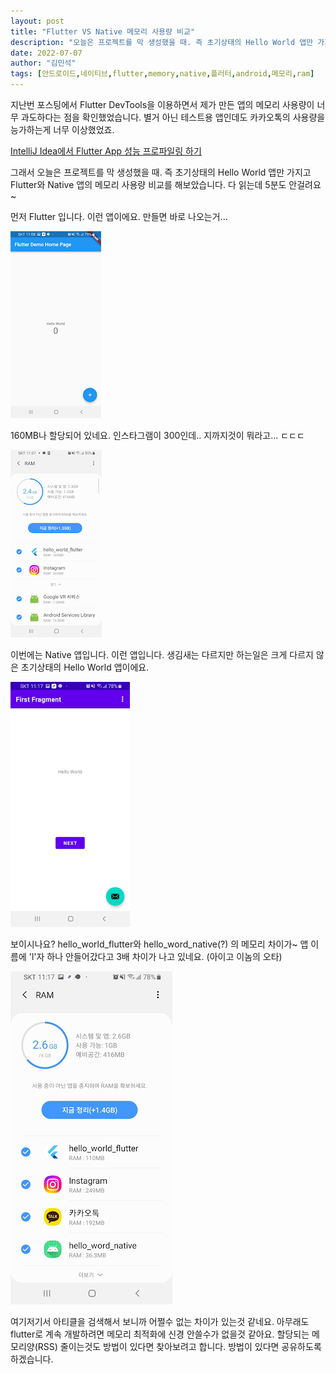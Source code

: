 ```yaml
---
layout: post
title: "Flutter VS Native 메모리 사용량 비교"
description: "오늘은 프로젝트를 막 생성했을 때. 즉 초기상태의 Hello World 앱만 가지고 Flutter와 Native 앱의 메모리 사용량 비교를 해보았습니다"
date: 2022-07-07
author: "김민석"
tags: [안드로이드,네이티브,flutter,memory,native,플러터,android,메모리,ram]
---
```

지난번 포스팅에서 Flutter DevTools을 이용하면서 제가 만든 앱의 메모리 사용량이 너무 과도하다는 점을 확인했었습니다. 별거 아닌 테스트용 앱인데도 카카오톡의 사용량을 능가하는게 너무 이상했었죠.

[IntelliJ Idea에서 Flutter App 성능 프로파일링 하기](Intellij-Idea-Flutter-App-Profile)

그래서 오늘은 프로젝트를 막 생성했을 때. 즉 초기상태의 Hello World 앱만 가지고 Flutter와 Native 앱의 메모리 사용량 비교를 해보았습니다. 다 읽는데 5분도 안걸려요~

먼저 Flutter 입니다. 이런 앱이에요. 만들면 바로 나오는거...

   ![이미지1](../images/20220707/2/1.png)

160MB나 할당되어 있네요. 인스타그램이 300인데.. 지까지것이 뭐라고... ㄷㄷㄷ

   ![이미지1](../images/20220707/2/2.png)

이번에는 Native 앱입니다. 이런 앱입니다. 생김새는 다르지만 하는일은 크게 다르지 않은 초기상태의 Hello World 앱이에요.

   ![이미지1](../images/20220707/2/3.png)

보이시나요? hello_world_flutter와 hello_word_native(?) 의 메모리 차이가~ 
앱 이름에 'l'자 하나 안들어갔다고 3배 차이가 나고 있네요. (아이고 이놈의 오타)

   ![이미지1](../images/20220707/2/4.png)
   
여기저기서 아티클을 검색해서 보니까 어쩔수 없는 차이가 있는것 같네요.
아무래도 flutter로 계속 개발하려면 메모리 최적화에 신경 안쓸수가 없을것 같아요.
할당되는 메모리양(RSS) 줄이는것도 방법이 있다면 찾아보려고 합니다. 
방법이 있다면 공유하도록 하겠습니다.

